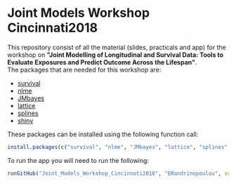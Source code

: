 # Joint Models Workshop Cincinnati2018


This repository consist of all the material (slides, practicals and app) for the workshop on **"Joint Modelling of Longitudinal 
and Survival Data: Tools to Evaluate Exposures and Predict Outcome Across the Lifespan"**.
\
The packages that are needed for this workshop are: 
- [survival](http://cran.r-project.org/package=survival)
- [nlme](http://cran.r-project.org/package=nlme)
- [JMbayes](http://cran.r-project.org/package=JMbayes)
- [lattice](http://cran.r-project.org/package=lattice)
- [splines](http://cran.r-project.org/) 
- [shiny](http://cran.r-project.org/package=shiny)


These packages can be installed using the following function call:

```r
install.packages(c("survival", "nlme", "JMbayes", "lattice", "splines", "shiny"), dependencies = TRUE)
```

To run the app you will need to run the following:

```r
runGitHub("Joint_Models_Workshop_Cincinnati2018", "ERandrinopoulou", subdir = "shiny app/")
 ```